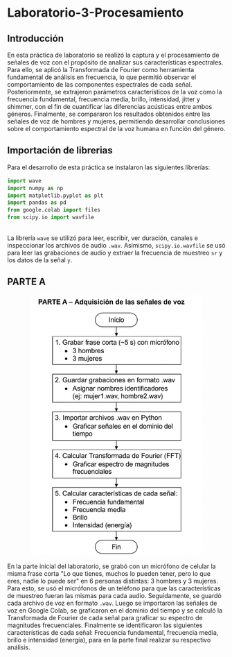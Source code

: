 # Laboratorio-3-Procesamiento
## Introducción
En esta práctica de laboratorio se realizó la captura y el procesamiento de señales de voz con el propósito de analizar sus características espectrales. Para ello, se aplicó la Transformada de Fourier como herramienta fundamental de análisis en frecuencia, lo que permitió observar el comportamiento de las componentes espectrales de cada señal. Posteriormente, se extrajeron parámetros característicos de la voz como la frecuencia fundamental, frecuencia media, brillo, intensidad, jitter y shimmer, con el fin de cuantificar las diferencias acústicas entre ambos géneros. Finalmente, se compararon los resultados obtenidos entre las señales de voz de hombres y mujeres, permitiendo desarrollar conclusiones sobre el comportamiento espectral de la voz humana en función del género.
## Importación de librerias 
Para el desarrollo de esta práctica se instalaron las siguientes librerías:
            
```python
import wave 
import numpy as np
import matplotlib.pyplot as plt
import pandas as pd
from google.colab import files
from scipy.io import wavfile
          
```
La librería `wave` se utilizó para leer, escribir, ver duración, canales e inspeccionar los archivos de audio `.wav`. Asimismo, `scipy.io.wavfile` se usó para leer las grabaciones de audio y extraer la frecuencia de muestreo `sr` y los datos de la señal `y`. 

## PARTE A

<p align="center">
<img src="diagrama1.png" width="400">

En la parte inicial del laboratorio, se grabó con un micrófono de celular la misma frase corta "Lo que tienes, muchos lo pueden tener, pero lo que eres, nadie lo puede ser" en 6 personas distintas: 3 hombres y 3 mujeres. Para esto, se usó el micrófonos de un teléfono para que las características de muestreo fueran las mismas para cada audio. Seguidamente, se guardó cada archivo de voz en formato `.wav`. Luego se importaron las señales de voz en Google Colab, se graficaron en el dominio del tiempo y se calculó la Transformada de Fourier de cada señal para graficar su espectro de magnitudes frecuenciales. Finalmente se identificaron las siguientes características de cada señal: Frecuencia fundamental, frecuencia media, brillo e intensidad (energía), para en la parte final realizar su respectivo análisis. 
